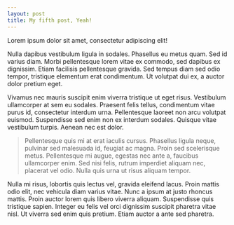 ```yaml
---
layout: post
title: My fifth post, Yeah!
---
```


Lorem ipsum dolor sit amet, consectetur adipiscing elit!

<amp-img width="600" height="500" layout="responsive" src="http://lorempixel.com/600/500/transport"></amp-img>

Nulla dapibus vestibulum ligula in sodales. Phasellus eu metus quam. Sed id varius diam. Morbi pellentesque lorem vitae ex commodo, sed dapibus ex dignissim. Etiam facilisis pellentesque gravida. Sed tempus diam sed odio tempor, tristique elementum erat condimentum. Ut volutpat dui ex, a auctor dolor pretium eget.

Vivamus nec mauris suscipit enim viverra tristique ut eget risus. Vestibulum ullamcorper at sem eu sodales. Praesent felis tellus, condimentum vitae purus id, consectetur interdum urna. Pellentesque laoreet non arcu volutpat euismod. Suspendisse sed enim non ex interdum sodales. Quisque vitae vestibulum turpis. Aenean nec est dolor.

> Pellentesque quis mi at erat iaculis cursus. Phasellus ligula neque, pulvinar sed malesuada id, feugiat ac magna. Proin sed scelerisque metus. Pellentesque mi augue, egestas nec ante a, faucibus ullamcorper enim. Sed nisi felis, rutrum imperdiet aliquam nec, placerat vel odio. Nulla quis urna ut risus aliquam tempor.

<amp-img width="600" height="300" layout="responsive" src="http://lorempixel.com/600/300/transport"></amp-img>

Nulla mi risus, lobortis quis lectus vel, gravida eleifend lacus. Proin mattis odio elit, nec vehicula diam varius vitae. Nunc a ipsum at justo rhoncus mattis. Proin auctor lorem quis libero viverra aliquam. Suspendisse quis tristique sapien. Integer eu felis vel orci dignissim suscipit pharetra vitae nisl. Ut viverra sed enim quis pretium. Etiam auctor a ante sed pharetra.
